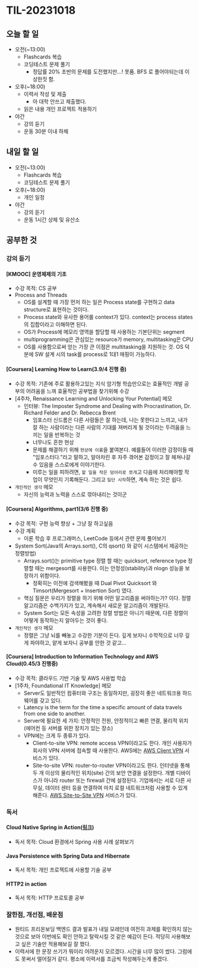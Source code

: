 # TIL-20231018

## 오늘 할 일

- 오전(~13:00)
  - Flashcards 복습
  - 코딩테스트 문제 풀기
    - 정답률 20% 초반의 문제를 도전했지만...! 못품. BFS 로 풀어야되는데 이상한짓 함.
- 오후(~18:00)
  - 이력서 작성 및 제출
    - 아 대학 안쓰고 제출했다.
  - 읽은 내용 개인 프로젝트 적용하기
- 야간
  - 강의 듣기
  - 운동 30분 이내 하체

## 내일 할 일

- 오전(~13:00)
  - Flashcards 복습
  - 코딩테스트 문제 풀기
- 오후(~18:00)
  - 개인 일정
- 야간
  - 강의 듣기
  - 운동 1시간 상체 및 유산소

## 공부한 것

### 강의 듣기

#### [KMOOC] 운영체제의 기초

- 수강 목적: CS 공부
- Process and Threads
  - OS를 설계할 때 가장 먼저 하는 일은 Process state를 구현하고 data structure로 표현하는 것이다.
  - Process state와 유사한 용어롤 context가 있다. context는 process states의 집합이라고 이해하면 된다.
  - OS가 Process에 메모리 영역을 할당할 때 사용하는 기본단위는 segment
  - multiprogramming은 관심있는 resource가 memory, multitasking은 CPU
  - OS를 사용함으로써 얻는 가장 큰 이점은 multitasking을 지원하는 것. OS 덕분에 SW 설계 시의 task를 process로 1대1 매핑이 가능하다.

#### [Coursera] Learning How to Learn(3.9/4 진행 중)

- 수강 목적: 기존에 주로 활용하고있는 지식 암기형 학습만으로는 효율적인 개발 공부의 어려움을 느껴 효율적인 공부법을 찾기위해 수강
- [4주차, Renaissance Learning and Unlocking Your Potential] 메모
  - 인터뷰: The Imposter Syndrome and Dealing with Procrastination, Dr. Richard Felder and Dr. Rebecca Brent
    - 임포스터 신드롬은 다른 사람들은 잘 하는데, 나는 못한다고 느끼고, 내가 잘 하는 사람이라는 다른 사람의 기대를 져버리게 될 것이라는 두려움을 느끼는 일을 반복하는 것
    - 너무나도 흔한 현상
    - 문제를 해결하기 위해 `현상에 이름`을 붙여본다. 예를들어 이러한 감정이들 때 "임포스터다."라고 말하고, 알아차린 후 자주 겪어본 감정이고 잘 헤쳐나갈 수 있음을 스스로에게 이야기한다.
    - 미루는 일을 피하려면, `할 일을 작은 덩어리로 쪼개`고 다음에 처리해야할 작업이 무엇인지 기록해둔다. 그리고 `일단 시작`하면, 계속 하는 것은 쉽다.
- `개인적인 생각` 메모
  - 자신의 능력과 노력을 스스로 깎아내리는 것이군

#### [Coursera] Algorithms, part1(3/6 진행 중)

- 수강 목적: 구현 능력 향상 + 그냥 잘 하고싶음
- 수강 계획
  - 이론 학습 후 프로그래머스, LeetCode 등에서 관련 문제 풀어보기
- System Sort(Java의 Arrays.sort(), C의 qsort() 와 같이 시스템에서 제공하는 정렬방법)
  - Arrays.sort()는 primitive type 정렬 할 때는 quicksort, reference type 정렬할 때는 mergesort를 사용한다. 이는 안정성(stability)과 nlogn 성능을 보장하기 위함이다.
    - 정확히는 이전에 검색해봤을 때 Dual Pivot Quicksort 와 Timsort(Mergesort + Insertion Sort) 였다.
  - 핵심 질문은 우리가 정렬을 하기 위해 어떤 알고리즘을 써야하는가? 이다. 정렬 알고리즘은 수백가지가 있고, 계속해서 새로운 알고리즘이 개발된다.
  - System Sort는 모든 속성을 고려한 정렬 방법은 아니기 때문에, 다른 정렬이 어떻게 동작하는지 알아두는 것이 좋다.
- `개인적인 생각` 메모
  - 정렬은 그냥 뇌를 빼놓고 수강한 기분이 든다. 깊게 보자니 수학적으로 너무 깊게 파야하고, 얕게 보자니 공부를 안한 것 같고...

#### [Coursera] Introduction to Information Technology and AWS Cloud(0.45/3 진행중)

- 수강 목적: 클라우드 기반 기술 및 AWS 사용법 학습
- [1주차, Foundational IT Knowledge] 메모
  - Server도 일반적인 컴퓨터와 구조는 동일하지만, 굉장히 좋은 네트워크용 하드웨어를 갖고 있다.
  - Latency is the term for the time a specific amount of data travels from one side to another.
  - Server에 필요한 세 가지: 안정적인 전원, 안정적이고 빠른 연결, 물리적 위치(에어컨 등 서버를 위한 장치가 있는 장소)
  - VPN에는 크게 두 종류가 있다.
    - Client-to-site VPN: remote access VPN이라고도 한다. 개인 사용자가 회사의 VPN 서버에 접속할 때 사용한다. AWS에는 [AWS Client VPN](https://aws.amazon.com/ko/vpn/client-vpn/) 서비스가 있다.
    - Site-to-site VPN: router-to-router VPN이라고도 한다. 인터넷을 통해 두 개 이상의 물리적인 위치(site) 간의 보안 연결을 설정한다. 개별 디바이스가 아니라 router 또는 firewall 간에 설정된다. 기업에서는 서로 다른 사무실, 데이터 센터 등을 연결하여 마치 로컬 네트워크처럼 사용할 수 있게 해준다. [AWS Site-to-Site VPN](https://aws.amazon.com/ko/vpn/site-to-site-vpn/) 서비스가 있다.

### 독서

#### Cloud Native Spring in Action([링크](https://www.manning.com/books/cloud-native-spring-in-action))

- 독서 목적: Cloud 환경에서 Spring 사용 사례 살펴보기

#### Java Persistence with Spring Data and Hibernate

- 독서 목적: 개인 프로젝트에 사용할 기술 공부

#### HTTP2 in action

- 독서 목적: HTTP 프로토콜 공부

### 잘한점, 개선점, 배운점

- 원티드 프리온보딩 백엔드 결과 발표가 내일 모레인데 여전히 과제를 확인하지 않는 것으로 보아 이번에도 확인 안하고 탈락시킬 것 같은 예감이 든다. 적당히 사용해보고 싶은 기술만 적용해보길 잘 했다.
- 이력서에 한 문장 쓰기가 뭐이리 어려운지 모르겠다. 시간을 너무 많이 썼다. 그럼에도 못써서 떨어질거 같다. 평소에 이력서를 조금씩 작성해두는게 좋겠다.
